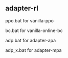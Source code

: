 ## adapter-rl
ppo.bat for vanilla-ppo

bc.bat for vanilla-online-bc

adp.bat for adapter-apa

adp_x.bat for adapter-mpa
